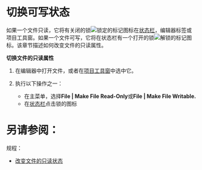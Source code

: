 # 切换可写状态

如果一个文件只读，它将有关闭的锁![锁定](http://image.jellychen.cn/uploads/2016/10/uiStatusLock.png)的标记图标在[状态栏](/如何使用/常规指南/用户界面引导/状态栏.md)，编辑器标签或项目工具窗。如果一个文件可写，它将在状态栏有一个打开的锁![解锁](http://image.jellychen.cn/uploads/2016/11/uiStatusUnlock.png)的标记图标。该章节描述如何改变文件的只读属性。

**切换文件的只读属性**

1. 在编辑器中打开文件，或者在[项目工具窗](/参考/工具窗参考/项目工具窗.md)中选中它。
2. 执行以下操作之一：

    * 在主菜单，选择**File | Make File Read-Only**或**File | Make File Writable.**
    * 在[状态栏](/如何使用/常规指南/用户界面引导/状态栏.md)点击锁的图标



# 另请参阅：

规程：

* [改变文件的只读状态](/如何使用/常规指南/版本控制概念/通用版本控制规程/改变文件的只读状态.md)